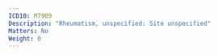 ```yaml
---
ICD10: M7909
Description: "Rheumatism, unspecified: Site unspecified"
Matters: No
Weight: 0
---
```

